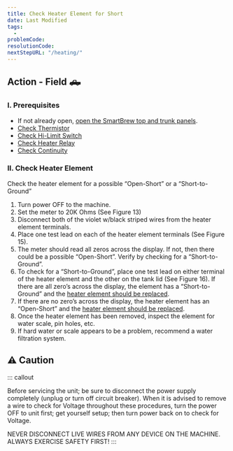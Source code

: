 ```yaml
---
title: Check Heater Element for Short
date: Last Modified 
tags:
  - 
problemCode: 
resolutionCode: 
nextStepURL: "/heating/"
---
```

## Action - Field 🛻

### I. Prerequisites

- If not already open, [open the SmartBrew top and trunk panels](/smartbrew/kb/open-smartbrew/).
- [Check Thermistor](/smartbrew/kb/check-thermistor/)
- [Check Hi-Limit Switch](/smartbrew/kb/check-hi-limit/)
- [Check Heater Relay](/smartbrew/kb/check-heater-relay/)
- [Check Continuity](/smartbrew/kb/check-continuity/)

### II. Check Heater Element

Check the heater element for a possible “Open-Short” or a “Short-to-Ground”

1. Turn power OFF to the machine.
2. Set the meter to 20K Ohms (See Figure 13)
3. Disconnect both of the violet w/black striped wires from the heater element terminals.
4. Place one test lead on each of the heater element terminals (See Figure 15).
5. The meter should read all zeros across the display. If not, then there could be a possible “Open-Short”. Verify by checking for a “Short-to-Ground”.
6. To check for a “Short-to-Ground”, place one test lead on either terminal of the heater element and the other on the tank lid (See Figure 16). If there are all zero’s across the display, the element has a “Short-to-Ground” and the [heater element should be replaced](/pdf/757524-heater-element-replacement.pdf).
7. If there are no zero’s across the display, the heater element has an “Open-Short” and the [heater element should be replaced](/pdf/757524-heater-element-replacement.pdf).
8. Once the heater element has been removed, inspect the element for water scale, pin holes, etc.
9. If hard water or scale appears to be a problem, recommend a water filtration system.

## ⚠️ Caution

::: callout

Before servicing the unit; be sure to disconnect the power supply completely (unplug or turn off circuit breaker). When it is advised to remove a wire to check for Voltage throughout these procedures, turn the power OFF to unit first; get yourself setup; then turn power back on to check for Voltage.

NEVER DISCONNECT LIVE WIRES FROM ANY DEVICE ON THE MACHINE. ALWAYS EXERCISE SAFETY FIRST!
:::


